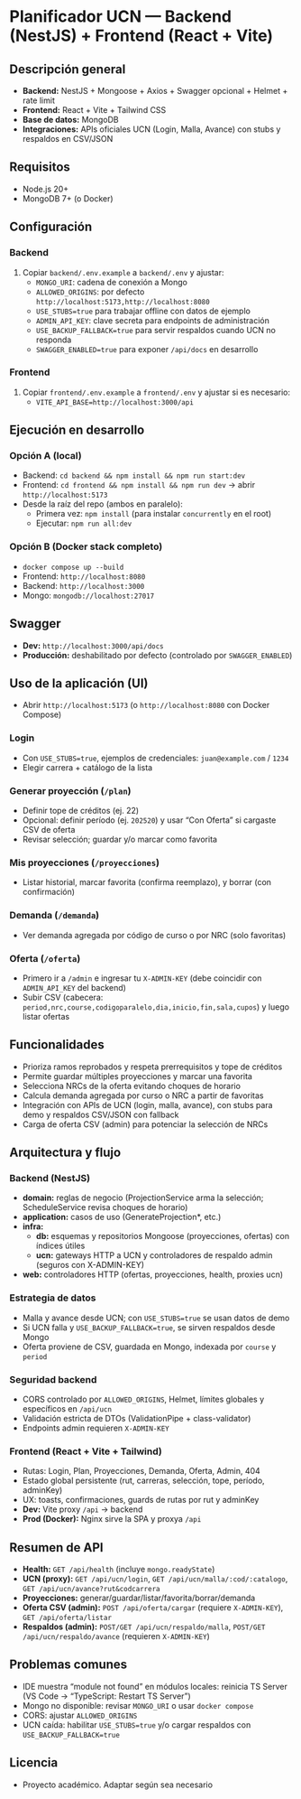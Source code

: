 # Planificador UCN — Backend (NestJS) + Frontend (React + Vite)

## Descripción general

- **Backend:** NestJS + Mongoose + Axios + Swagger opcional + Helmet + rate limit
- **Frontend:** React + Vite + Tailwind CSS
- **Base de datos:** MongoDB
- **Integraciones:** APIs oficiales UCN (Login, Malla, Avance) con stubs y respaldos en CSV/JSON

## Requisitos

- Node.js 20+
- MongoDB 7+ (o Docker)

## Configuración

### Backend

1. Copiar `backend/.env.example` a `backend/.env` y ajustar:
   - `MONGO_URI`: cadena de conexión a Mongo
   - `ALLOWED_ORIGINS`: por defecto `http://localhost:5173,http://localhost:8080`
   - `USE_STUBS=true` para trabajar offline con datos de ejemplo
   - `ADMIN_API_KEY`: clave secreta para endpoints de administración
   - `USE_BACKUP_FALLBACK=true` para servir respaldos cuando UCN no responda
   - `SWAGGER_ENABLED=true` para exponer `/api/docs` en desarrollo

### Frontend

1. Copiar `frontend/.env.example` a `frontend/.env` y ajustar si es necesario:
   - `VITE_API_BASE=http://localhost:3000/api`

## Ejecución en desarrollo

### Opción A (local)

- Backend: `cd backend && npm install && npm run start:dev`
- Frontend: `cd frontend && npm install && npm run dev` → abrir `http://localhost:5173`
- Desde la raíz del repo (ambos en paralelo):
  - Primera vez: `npm install` (para instalar `concurrently` en el root)
  - Ejecutar: `npm run all:dev`

### Opción B (Docker stack completo)

- `docker compose up --build`
- Frontend: `http://localhost:8080`
- Backend: `http://localhost:3000`
- Mongo: `mongodb://localhost:27017`

## Swagger

- **Dev:** `http://localhost:3000/api/docs`
- **Producción:** deshabilitado por defecto (controlado por `SWAGGER_ENABLED`)

## Uso de la aplicación (UI)

- Abrir `http://localhost:5173` (o `http://localhost:8080` con Docker Compose)

### Login

- Con `USE_STUBS=true`, ejemplos de credenciales: `juan@example.com` / `1234`
- Elegir carrera + catálogo de la lista

### Generar proyección (`/plan`)

- Definir tope de créditos (ej. 22)
- Opcional: definir período (ej. `202520`) y usar “Con Oferta” si cargaste CSV de oferta
- Revisar selección; guardar y/o marcar como favorita

### Mis proyecciones (`/proyecciones`)

- Listar historial, marcar favorita (confirma reemplazo), y borrar (con confirmación)

### Demanda (`/demanda`)

- Ver demanda agregada por código de curso o por NRC (solo favoritas)

### Oferta (`/oferta`)

- Primero ir a `/admin` e ingresar tu `X-ADMIN-KEY` (debe coincidir con `ADMIN_API_KEY` del backend)
- Subir CSV (cabecera: `period,nrc,course,codigoparalelo,dia,inicio,fin,sala,cupos`) y luego listar ofertas

## Funcionalidades

- Prioriza ramos reprobados y respeta prerrequisitos y tope de créditos
- Permite guardar múltiples proyecciones y marcar una favorita
- Selecciona NRCs de la oferta evitando choques de horario
- Calcula demanda agregada por curso o NRC a partir de favoritas
- Integración con APIs de UCN (login, malla, avance), con stubs para demo y respaldos CSV/JSON con fallback
- Carga de oferta CSV (admin) para potenciar la selección de NRCs

## Arquitectura y flujo

### Backend (NestJS)

- **domain:** reglas de negocio (ProjectionService arma la selección; ScheduleService revisa choques de horario)
- **application:** casos de uso (GenerateProjection\*, etc.)
- **infra:**
  - **db:** esquemas y repositorios Mongoose (proyecciones, ofertas) con índices útiles
  - **ucn:** gateways HTTP a UCN y controladores de respaldo admin (seguros con X-ADMIN-KEY)
- **web:** controladores HTTP (ofertas, proyecciones, health, proxies ucn)

### Estrategia de datos

- Malla y avance desde UCN; con `USE_STUBS=true` se usan datos de demo
- Si UCN falla y `USE_BACKUP_FALLBACK=true`, se sirven respaldos desde Mongo
- Oferta proviene de CSV, guardada en Mongo, indexada por `course` y `period`

### Seguridad backend

- CORS controlado por `ALLOWED_ORIGINS`, Helmet, límites globales y específicos en `/api/ucn`
- Validación estricta de DTOs (ValidationPipe + class-validator)
- Endpoints admin requieren `X-ADMIN-KEY`

### Frontend (React + Vite + Tailwind)

- Rutas: Login, Plan, Proyecciones, Demanda, Oferta, Admin, 404
- Estado global persistente (rut, carreras, selección, tope, período, adminKey)
- UX: toasts, confirmaciones, guards de rutas por rut y adminKey
- **Dev:** Vite proxy `/api` → backend
- **Prod (Docker):** Nginx sirve la SPA y proxya `/api`

## Resumen de API

- **Health:** `GET /api/health` (incluye `mongo.readyState`)
- **UCN (proxy):** `GET /api/ucn/login`, `GET /api/ucn/malla/:cod/:catalogo`, `GET /api/ucn/avance?rut&codcarrera`
- **Proyecciones:** generar/guardar/listar/favorita/borrar/demanda
- **Oferta CSV (admin):** `POST /api/oferta/cargar` (requiere `X-ADMIN-KEY`), `GET /api/oferta/listar`
- **Respaldos (admin):** `POST/GET /api/ucn/respaldo/malla`, `POST/GET /api/ucn/respaldo/avance` (requieren `X-ADMIN-KEY`)

## Problemas comunes

- IDE muestra “module not found” en módulos locales: reinicia TS Server (VS Code → “TypeScript: Restart TS Server”)
- Mongo no disponible: revisar `MONGO_URI` o usar `docker compose`
- CORS: ajustar `ALLOWED_ORIGINS`
- UCN caída: habilitar `USE_STUBS=true` y/o cargar respaldos con `USE_BACKUP_FALLBACK=true`

## Licencia

- Proyecto académico. Adaptar según sea necesario
